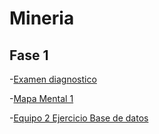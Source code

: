 # Mineria

## Fase 1

-[Examen diagnostico](https://github.com/mariagarnica/_mineria/blob/main/Ex-Diagnostico_1851600.pdf)

-[Mapa Mental 1](https://github.com/mariagarnica/_mineria/blob/main/MapaMental_1_1851600.pdf)

-[Equipo 2 Ejercicio Base de datos](https://github.com/mariagarnica/_mineria/blob/main/Equipo_2-Ejercicio%20Base%20de%20Datos.pdf)
